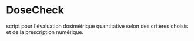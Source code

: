 # DoseCheck

script pour l'évaluation dosimétrique quantitative selon des critères choisis et de la prescription numérique.
